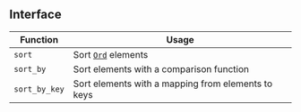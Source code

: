 ## Interface

| Function      | Usage                                             					   |
|---------------|--------------------------------------------------------------------------|
| `sort`        | Sort [`Ord`](https://doc.rust-lang.org/core/cmp/trait.Ord.html) elements |
| `sort_by`     | Sort elements with a comparison function           					   |
| `sort_by_key` | Sort elements with a mapping from elements to keys			   		   |
